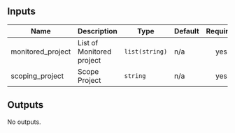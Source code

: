 <!-- BEGINNING OF PRE-COMMIT-TERRAFORM DOCS HOOK -->
## Inputs

| Name | Description | Type | Default | Required |
|------|-------------|------|---------|:--------:|
| monitored\_project | List of Monitored project | `list(string)` | n/a | yes |
| scoping\_project | Scope Project | `string` | n/a | yes |

## Outputs

No outputs.

<!-- END OF PRE-COMMIT-TERRAFORM DOCS HOOK -->

